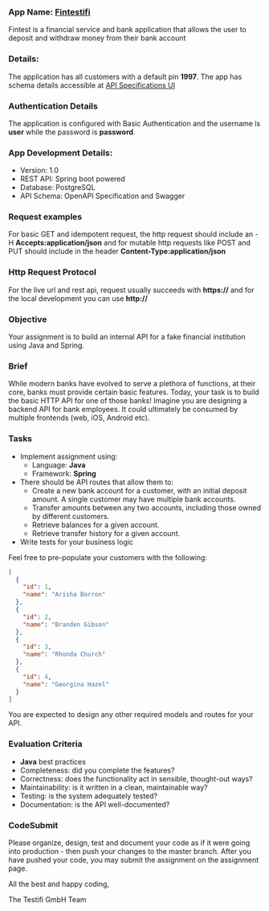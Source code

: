 ### App Name: [Fintestifi](https://pacific-everglades-76749.herokuapp.com/api/v1)

Fintest is a financial service and bank application that allows the user to deposit and withdraw money from their bank account

### Details:
The application has all customers with a default pin **1997**. The app has schema details accessible at [API Specifications UI](https://pacific-everglades-76749.herokuapp.com/swagger-ui/index.html)

### Authentication Details

The application is configured with Basic Authentication and the username is **user** while the password is **password**.

### App Development Details:

- Version: 1.0
- REST API: Spring boot powered
- Database: PostgreSQL
- API Schema: OpenAPI Specification and Swagger

### Request examples

For basic GET and idempotent request, the http request should include an -H **Accepts:application/json** and for mutable http requests like POST and PUT should include in the header **Content-Type:application/json**

### Http Request Protocol

For the live url and rest api, request usually succeeds with **https://** and for the local development you can use **http://**

### Objective

Your assignment is to build an internal API for a fake financial institution using Java and Spring.

### Brief

While modern banks have evolved to serve a plethora of functions, at their core, banks must provide certain basic features. Today, your task is to build the basic HTTP API for one of those banks! Imagine you are designing a backend API for bank employees. It could ultimately be consumed by multiple frontends (web, iOS, Android etc).

### Tasks

- Implement assignment using:
  - Language: **Java**
  - Framework: **Spring**
- There should be API routes that allow them to:
  - Create a new bank account for a customer, with an initial deposit amount. A
    single customer may have multiple bank accounts.
  - Transfer amounts between any two accounts, including those owned by
    different customers.
  - Retrieve balances for a given account.
  - Retrieve transfer history for a given account.
- Write tests for your business logic

Feel free to pre-populate your customers with the following:

```json
[
  {
    "id": 1,
    "name": "Arisha Barron"
  },
  {
    "id": 2,
    "name": "Branden Gibson"
  },
  {
    "id": 3,
    "name": "Rhonda Church"
  },
  {
    "id": 4,
    "name": "Georgina Hazel"
  }
]
```

You are expected to design any other required models and routes for your API.

### Evaluation Criteria

- **Java** best practices
- Completeness: did you complete the features?
- Correctness: does the functionality act in sensible, thought-out ways?
- Maintainability: is it written in a clean, maintainable way?
- Testing: is the system adequately tested?
- Documentation: is the API well-documented?

### CodeSubmit

Please organize, design, test and document your code as if it were going into production - then push your changes to the master branch. After you have pushed your code, you may submit the assignment on the assignment page.

All the best and happy coding,

The Testifi GmbH Team


